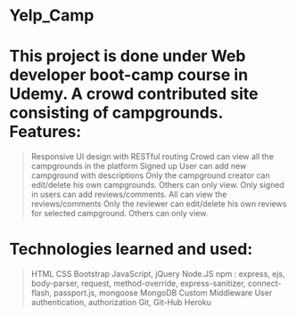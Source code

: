 # Yelp_Camp
This project is done under Web developer boot-camp course in Udemy. 
A crowd contributed site consisting of campgrounds. 
Features:
========
> Responsive UI design with RESTful routing 
> Crowd can view all the campgrounds in the platform 
> Signed up User can add new campground with descriptions 
> Only the campground creator can edit/delete his own campgrounds. Others can only view. 
> Only signed in users can add reviews/comments. 
> All can view the reviews/comments
> Only the reviewer can edit/delete his own reviews for selected campground. Others can only view.  

Technologies learned and used: 
=============================
> HTML
> CSS 
> Bootstrap 
> JavaScript, jQuery 
> Node.JS 
> npm : express, ejs, body-parser, request, method-override, express-sanitizer, connect-flash, passport.js, mongoose 
> MongoDB 
> Custom Middleware
> User authentication, authorization
> Git, Git-Hub 
> Heroku